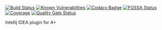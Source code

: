 [![Build Status](https://travis-ci.org/Aalto-LeTech/intellij-plugin.svg?branch=master)](https://travis-ci.org/Aalto-LeTech/intellij-plugin)
[![Known Vulnerabilities](https://snyk.io/test/github/Aalto-LeTech/intellij-plugin/badge.svg?targetFile=build.gradle)](https://snyk.io/test/github/Aalto-LeTech/intellij-plugin?targetFile=build.gradle)
[![Codacy Badge](https://api.codacy.com/project/badge/Grade/17c8b6016b844abcba57fe4c4d06ac99)](https://www.codacy.com/manual/superseacat/intellij-plugin?utm_source=github.com&amp;utm_medium=referral&amp;utm_content=Aalto-LeTech/intellij-plugin&amp;utm_campaign=Badge_Grade)
[![FOSSA Status](https://app.fossa.com/api/projects/git%2Bgithub.com%2FAalto-LeTech%2Fintellij-plugin.svg?type=shield)](https://app.fossa.com/projects/git%2Bgithub.com%2FAalto-LeTech%2Fintellij-plugin?ref=badge_shield)
[![Coverage](https://sonarcloud.io/api/project_badges/measure?project=Aalto-LeTech_intellij-plugin&metric=coverage)](https://sonarcloud.io/dashboard?id=Aalto-LeTech_intellij-plugin)
[![Quality Gate Status](https://sonarcloud.io/api/project_badges/measure?project=Aalto-LeTech_intellij-plugin&metric=alert_status)](https://sonarcloud.io/dashboard?id=Aalto-LeTech_intellij-plugin)

Intellij IDEA plugin for A+
